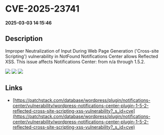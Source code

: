 # CVE-2025-23741

**2025-03-03 14:15:46**

## Description
Improper Neutralization of Input During Web Page Generation ('Cross-site Scripting') vulnerability in NotFound Notifications Center allows Reflected XSS. This issue affects Notifications Center: from n/a through 1.5.2.

![](https://img.shields.io/static/v1?label=Score&message=7.1&color=red)
![](https://img.shields.io/static/v1?label=Severity&message=HIGH&color=red)
![](https://img.shields.io/static/v1?label=CWE&message=XSS&color=green)

## Links
- [https://patchstack.com/database/wordpress/plugin/notifications-center/vulnerability/wordpress-notifications-center-plugin-1-5-2-reflected-cross-site-scripting-xss-vulnerability?_s_id=cve](https://patchstack.com/database/wordpress/plugin/notifications-center/vulnerability/wordpress-notifications-center-plugin-1-5-2-reflected-cross-site-scripting-xss-vulnerability?_s_id=cve)

